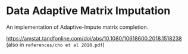# Data Adaptive Matrix Imputation

An implementation of Adaptive-Impute matrix completion. 

https://amstat.tandfonline.com/doi/abs/10.1080/10618600.2018.1518238 (also in `references/cho et al 2018.pdf`)

